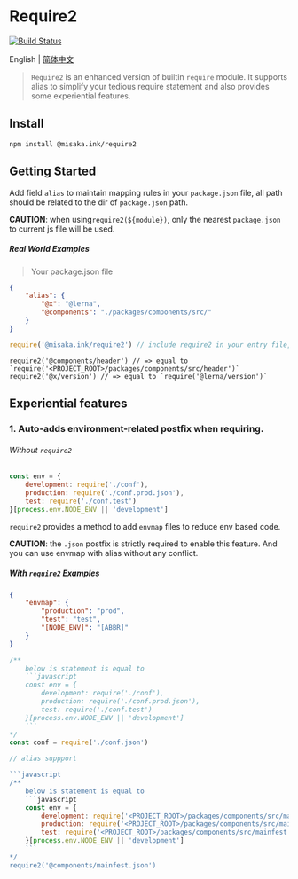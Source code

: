 # Require2
[![Build Status](https://travis-ci.org/misaka-ink/require2.svg?branch=master)](https://travis-ci.org/misaka-ink/require2)

English | [简体中文](./README_zh.md)

> `Require2` is an enhanced version of builtin `require` module. It supports alias to simplify your tedious require statement and also provides some experiential features. 

## Install

`npm install @misaka.ink/require2`

## Getting Started

Add field `alias` to maintain mapping rules in your `package.json` file, all path should be related to the dir of `package.json` path.

**CAUTION**: when using`require2(${module})`, only the nearest `package.json` to current js file will be used.

##### Real World Examples

> Your package.json file

```json
{
    "alias": {
        "@x": "@lerna",
        "@components": "./packages/components/src/"
    }
}
```

```javascript
require('@misaka.ink/require2') // include require2 in your entry file, which only need once
```

```javascipt
require2('@components/header') // => equal to `require('<PROJECT_ROOT>/packages/components/src/header')`
require2('@x/version') // => equal to `require('@lerna/version')`
```

## Experiential features

### 1. Auto-adds environment-related postfix when requiring.

###### Without `require2`

```javascript
const env = {
    development: require('./conf'),
    production: require('./conf.prod.json'),
    test: require('./conf.test')
}[process.env.NODE_ENV || 'development']
```

`require2` provides a method to add `envmap` files to reduce env based code.

**CAUTION**: the `.json` postfix is strictly required to enable this feature. And you can use envmap with alias without any conflict.


##### With `require2` Examples

```json
{
    "envmap": {
        "production": "prod",
        "test": "test",
        "[NODE_ENV]": "[ABBR]"
    }
}
```

```javascript
/**
    below is statement is equal to 
    ```javascript
    const env = {
        development: require('./conf'),
        production: require('./conf.prod.json'),
        test: require('./conf.test')
    }[process.env.NODE_ENV || 'development']
    ```
*/
const conf = require('./conf.json')

// alias suppport

```javascript
/**
    below is statement is equal to 
    ```javascript
    const env = {
        development: require('<PROJECT_ROOT>/packages/components/src/mainfest.json'),
        production: require('<PROJECT_ROOT>/packages/components/src/mainfest.prod.json'),
        test: require('<PROJECT_ROOT>/packages/components/src/mainfest.test.json'),
    }[process.env.NODE_ENV || 'development']
    ```
*/
require2('@components/mainfest.json')
```
